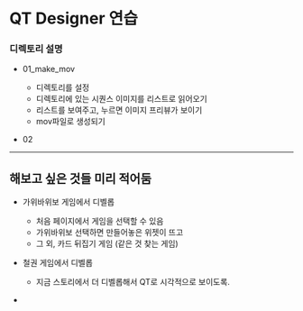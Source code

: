 # QT Designer 연습

### **디렉토리 설명**

* 01_make_mov
  * 디렉토리를 설정
  * 디렉토리에 있는 시퀀스 이미지를 리스트로 읽어오기
  * 리스트를 보여주고, 누르면 이미지 프리뷰가 보이기
  * mov파일로 생성되기

* 02

---------
## 해보고 싶은 것들 미리 적어둠
* 가위바위보 게임에서 디벨롭
  * 처음 페이지에서 게임을 선택할 수 있음
  * 가위바위보 선택하면 만들어놓은 위젯이 뜨고
  * 그 외, 카드 뒤집기 게임 (같은 것 찾는 게임)
    
* 철권 게임에서 디벨롭
  * 지금 스토리에서 더 디벨롭해서
    QT로 시각적으로 보이도록.
- 